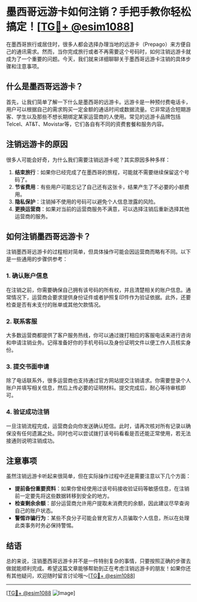 # 墨西哥远游卡如何注销？手把手教你轻松搞定！[[TG💪+ @esim1088](https://t.me/s/esim1088)]

在墨西哥旅行或居住时，很多人都会选择办理当地的远游卡（Prepago）来方便自己的通讯需求。然而，当你完成旅行或者不再需要这个号码时，如何注销远游卡就成为了一个重要的问题。今天，我们就来详细聊聊关于墨西哥远游卡注销的具体步骤和注意事项。

## 什么是墨西哥远游卡？

首先，让我们简单了解一下什么是墨西哥的远游卡。远游卡是一种预付费电话卡，用户可以根据自己的需求购买一定金额的通话时间或数据流量。它非常适合短期游客、学生以及那些不想长期绑定某家运营商的人使用。常见的远游卡品牌包括Telcel、AT&T、Movistar等，它们各自有不同的资费套餐和服务内容。

## 注销远游卡的原因

很多人可能会好奇，为什么我们需要注销远游卡呢？其实原因多种多样：

1. **结束旅行**：如果你已经完成了在墨西哥的旅程，可能就不需要继续保留这个号码了。
2. **节省费用**：有些用户可能忘记了自己还有这张卡，结果产生了不必要的小额费用。
3. **隐私保护**：注销掉不使用的号码可以避免个人信息泄露的风险。
4. **更换运营商**：如果对当前的运营商服务不满意，可以选择注销后重新选择其他运营商的服务。

## 如何注销墨西哥远游卡？

注销墨西哥远游卡的过程相对简单，但具体操作可能会因运营商而略有不同。以下是一些通用的步骤供参考：

### 1. 确认账户信息

在注销之前，你需要确保自己拥有该号码的所有权，并且清楚相关的账户信息。通常情况下，运营商会要求提供身份证件或者护照复印件作为验证依据。此外，还要检查是否有未支付的账单或其他欠款情况。

### 2. 联系客服

大多数运营商都提供了客户服务热线，你可以通过拨打相应的客服电话来进行咨询和申请注销业务。记得准备好你的手机号码以及身份证明文件以便工作人员核实身份。

### 3. 提交书面申请

除了电话联系外，很多运营商也支持通过官方网站提交注销请求。你需要登录个人账户并填写相关信息，然后上传必要的证明材料。提交完成后，耐心等待审核即可。

### 4. 验证成功注销

一旦注销流程完成，运营商会向你发送确认短信。此时，请再次核对所有记录以确保没有任何遗漏之处。同时也可以尝试拨打该号码看看是否还能正常使用，若无法接通则说明注销成功。

## 注意事项

虽然注销远游卡听起来很简单，但在实际操作过程中还是需要注意以下几个方面：

- **提前备份重要资料**：如果你曾经使用过该号码接收验证码等敏感信息，在注销前一定要先将这些数据转移到安全的地方。
- **检查剩余余额**：部分运营商允许用户提取未消费完的余额，因此建议尽早查询自己的账户状态。
- **警惕诈骗行为**：某些不良分子可能会冒充官方人员骗取个人信息，所以在处理此类事务时务必保持警惕。

## 结语

总的来说，注销墨西哥远游卡并不是一件特别复杂的事情，只要按照正确的步骤去做就能顺利完成。希望这篇文章能够帮助到正在考虑注销远游卡的朋友！如果你还有其他疑问，欢迎随时留言讨论哦～[[TG💪+ @esim1088](https://t.me/s/esim1088)]

---

[[TG💪+ @esim1088](https://t.me/s/esim1088) ![Image](https://i.postimg.cc/4NQfJmqS/Snipaste-2025-05-13-00-14-12.png)]